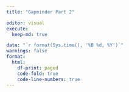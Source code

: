 ```yaml
---
title: "Gapminder Part 2"

editor: visual
execute:
  keep-md: true

date: "`r format(Sys.time(), '%B %d, %Y')`"
warnings: false
format:
  html:
    df-print: paged
    code-fold: true
    code-line-numbers: true
---
```

